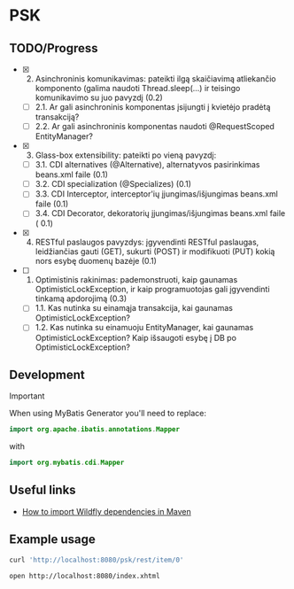 # PSK

## TODO/Progress

- [X] 2. Asinchroninis komunikavimas: pateikti ilgą skaičiavimą atliekančio komponento (galima naudoti Thread.sleep(...) ir teisingo komunikavimo su juo pavyzdį (0.2)
    - [ ] 2.1. Ar gali asinchroninis komponentas įsijungti į kvietėjo pradėtą transakciją?
    - [ ] 2.2. Ar gali asinchroninis komponentas naudoti @RequestScoped EntityManager?
- [X] 3. Glass-box extensibility: pateikti po vieną pavyzdį:
    - [ ] 3.1. CDI alternatives (@Alternative), alternatyvos pasirinkimas beans.xml faile (0.1)
    - [ ] 3.2. CDI specialization (@Specializes) (0.1)
    - [ ] 3.3. CDI Interceptor, interceptor'ių įjungimas/išjungimas beans.xml faile (0.1)
    - [ ] 3.4. CDI Decorator, dekoratorių įjungimas/išjungimas beans.xml faile ( 0.1)
- [X] 4. RESTful paslaugos pavyzdys: įgyvendinti RESTful paslaugas, leidžiančias gauti (GET), sukurti (POST) ir modifikuoti (PUT) kokią nors esybę duomenų bazėje (0.1)
- [ ] 1. Optimistinis rakinimas: pademonstruoti, kaip gaunamas OptimisticLockException, ir kaip programuotojas gali įgyvendinti tinkamą apdorojimą (0.3)
  - [ ] 1.1. Kas nutinka su einamąja transakcija, kai gaunamas OptimisticLockException?
  - [ ] 1.2. Kas nutinka su einamuoju EntityManager, kai gaunamas OptimisticLockException? Kaip išsaugoti esybę į DB po OptimisticLockException?

## Development

> [!IMPORTANT]
> 
> When using MyBatis Generator you'll need to replace:
> 
> ```kotlin
> import org.apache.ibatis.annotations.Mapper
> ```
> 
> with
> ```kotlin
> import org.mybatis.cdi.Mapper
> ```


## Useful links

- [How to import Wildfly dependencies in Maven](https://stackoverflow.com/a/47561592/16619794)

## Example usage

```bash
curl 'http://localhost:8080/psk/rest/item/0'
```

```bash
open http://localhost:8080/index.xhtml
```
